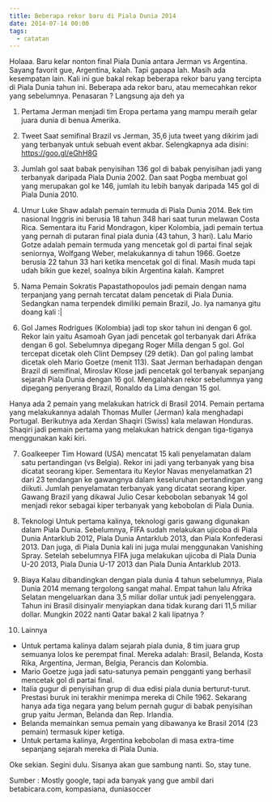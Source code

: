 ```yaml
---
title: Beberapa rekor baru di Piala Dunia 2014
date: 2014-07-14 00:00
tags:
  - catatan
---
```


Holaaa. Baru kelar nonton final Piala Dunia antara Jerman vs Argentina. Sayang favorit gue, Argentina, kalah. Tapi gapapa lah. Masih ada kesempatan lain. Kali ini gue bakal rekap beberapa rekor baru yang tercipta di Piala Dunia tahun ini. Beberapa ada rekor baru, atau memecahkan rekor yang sebelumnya. Penasaran ? Langsung aja deh ya

1. Pertama
Jerman menjadi tim Eropa pertama yang mampu meraih gelar juara dunia di benua Amerika.

2. Tweet
Saat semifinal Brazil vs Jerman, 35,6 juta tweet yang dikirim jadi yang terbanyak untuk sebuah event akbar.
Selengkapnya ada disini: https://goo.gl/eGhH8G

3. Jumlah gol saat babak penyisihan
136 gol di babak penyisihan jadi yang terbanyak daripada Piala Dunia 2002. Dan saat Pogba membuat gol yang merupakan gol ke 146, jumlah itu lebih banyak daripada 145 gol di Piala Dunia 2010.

4. Umur
Luke Shaw adalah pemain termuda di Piala Dunia 2014. Bek tim nasional Inggris ini berusia 18 tahun 348 hari saat turun melawan Costa Rica.
Sementara itu Farid Mondragon, kiper Kolombia, jadi pemain tertua yang pernah di putaran final piala dunia (43 tahun, 3 hari).
Lalu Mario Gotze adalah pemain termuda yang mencetak gol di partai final sejak seniornya, Wolfgang Weber, melakukannya di tahun 1966. Goetze berusia 22 tahun 33 hari ketika mencetak gol di final. Masih muda tapi udah bikin gue kezel, soalnya bikin Argentina kalah. Kampret

5. Nama Pemain
Sokratis Papastathopoulos jadi pemain dengan nama terpanjang yang pernah tercatat dalam pencetak di Piala Dunia.
Sedangkan nama terpendek dimiliki pemain Brazil, Jo. Iya namanya gitu doang kali :|

6. Gol
James Rodrigues (Kolombia) jadi top skor tahun ini dengan 6 gol.
Rekor lain yaitu Asamoah Gyan jadi pencetak gol terbanyak dari Afrika dengan 6 gol. Sebelumnya dipegang Roger Milla dengan 5 gol.
Gol tercepat dicetak oleh Clint Dempsey (29 detik). Dan gol paling lambat dicetak oleh Mario Goetze (menit 113).
Saat Jerman berhadapan dengan Brazil di semifinal, Miroslav Klose jadi pencetak gol terbanyak sepanjang sejarah Piala Dunia dengan 16 gol. Mengalahkan rekor sebelumnya yang dipegang penyerang Brazil, Ronaldo da Lima dengan 15 gol.

Hanya ada 2 pemain yang melakukan hatrick di Brasil 2014. Pemain pertama yang melakukannya adalah Thomas Muller (Jerman) kala menghadapi Portugal. Berikutnya ada Xerdan Shaqiri (Swiss) kala melawan Honduras.
Shaqiri jadi pemain pertama yang melakukan hatrick dengan tiga-tiganya menggunakan kaki kiri.

7. Goalkeeper
Tim Howard (USA) mencatat 15 kali penyelamatan dalam satu pertandingan (vs Belgia). Rekor ini jadi yang terbanyak yang bisa dicatat seorang kiper.
Sementara itu Keylor Navas menyelamatkan 21 dari 23 tendangan ke gawangnya dalam keseluruhan pertandingan yang diikuti. Jumlah penyelamatan terbanyak yang dicatat seorang kiper.
Gawang Brazil yang dikawal Julio Cesar kebobolan sebanyak 14 gol menjadi rekor sebagai kiper terbanyak yang kebobolan di Piala Dunia.

8. Teknologi
Untuk pertama kalinya, teknologi garis gawang digunakan dalam Piala Dunia. Sebelumnya, FIFA sudah melakukan ujicoba di Piala Dunia Antarklub 2012, Piala Dunia Antarklub 2013, dan Piala Konfederasi 2013.
Dan juga, di Piala Dunia kali ini juga mulai menggunakan Vanishing Spray. Setelah sebelumnya FIFA juga melakukan ujicoba di Piala Dunia U-20 2013, Piala Dunia U-17 2013 dan Piala Dunia Antarklub 2013.

9. Biaya
Kalau dibandingkan dengan piala dunia 4 tahun sebelumnya, Piala Dunia 2014 memang tergolong sangat mahal. Empat tahun lalu Afrika Selatan mengeluarkan dana 3,5 miliar dollar untuk jadi penyelenggara. Tahun ini Brasil disinyalir menyiapkan dana tidak kurang dari 11,5 miliar dollar. Mungkin 2022 nanti Qatar bakal 2 kali lipatnya ?

10. Lainnya
- Untuk pertama kalinya dalam sejarah piala dunia, 8 tim juara grup semuanya lolos ke perempat final. Mereka adalah: Brasil, Belanda, Kosta Rika, Argentina, Jerman, Belgia, Perancis dan Kolombia.
- Mario Goetze juga jadi satu-satunya pemain pengganti yang berhasil mencetak gol di partai final.
- Italia gugur di penyisihan grup di dua edisi piala dunia berturut-turut. Prestasi buruk ini terakhir menimpa mereka di Chile 1962. Sekarang hanya ada tiga negara yang belum pernah gugur di babak penyisihan grup yaitu Jerman, Belanda dan Rep. Irlandia.
- Belanda memainkan semua pemain yang dibawanya ke Brasil 2014 (23 pemain) termasuk kiper ketiga.
- Untuk pertama kalinya, Argentina kebobolan di masa extra-time sepanjang sejarah mereka di Piala Dunia.

Oke sekian. Segini dulu. Sisanya akan gue sambung nanti. So, stay tune.

Sumber : Mostly google, tapi ada banyak yang gue ambil dari betabicara.com, kompasiana, duniasoccer
